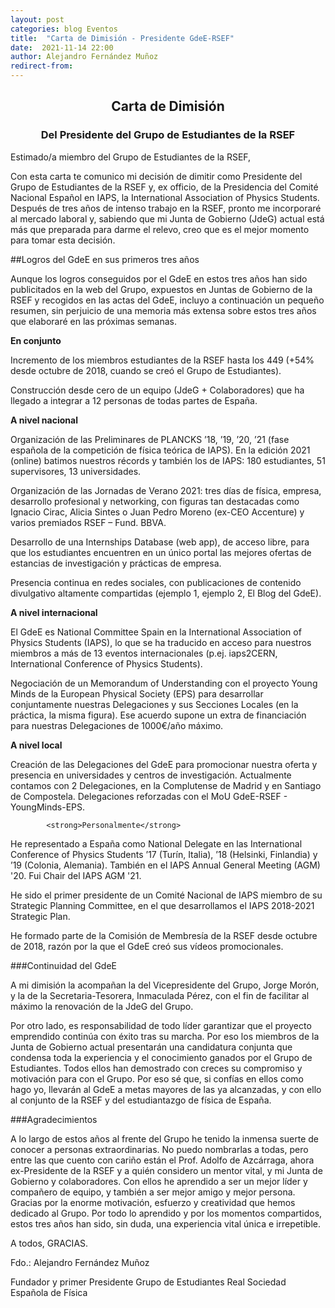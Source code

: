 ```yaml
---
layout: post
categories: blog Eventos
title:  "Carta de Dimisión - Presidente GdeE-RSEF"
date:  2021-11-14 22:00
author: Alejandro Fernández Muñoz
redirect-from:
---
```


<h2><center>Carta de Dimisión</center></h2>
<h3><center>Del Presidente del Grupo de Estudiantes de la RSEF</center></h3>

Estimado/a miembro del Grupo de Estudiantes de la RSEF,

Con esta carta te comunico mi decisión de dimitir como Presidente del Grupo de Estudiantes de la RSEF y, ex officio, de la Presidencia del Comité Nacional Español en IAPS, la International Association of Physics Students. Después de tres años de intenso trabajo en la RSEF, pronto me incorporaré al mercado laboral y, sabiendo que mi Junta de Gobierno (JdeG) actual está más que preparada para darme el relevo, creo que es el mejor momento para tomar esta decisión.

##Logros del GdeE en sus primeros tres años

Aunque los logros conseguidos por el GdeE en estos tres años han sido publicitados en la web del Grupo, expuestos en Juntas de Gobierno de la RSEF y recogidos en las actas del GdeE, incluyo a continuación un pequeño resumen, sin perjuicio de una memoria más extensa sobre estos tres años que elaboraré en las próximas semanas.

<strong>En conjunto</strong>

Incremento de los miembros estudiantes de la RSEF hasta los 449 (+54% desde octubre de 2018, cuando se creó el Grupo de Estudiantes).

Construcción desde cero de un equipo (JdeG + Colaboradores) que ha llegado a integrar a 12 personas de todas partes de España.

<strong>A nivel nacional</strong>

Organización de las Preliminares de PLANCKS ’18, ’19, ’20, ’21 (fase española de la competición de física teórica de IAPS). En la edición 2021 (online) batimos nuestros récords y también los de IAPS: 180 estudiantes, 51 supervisores, 13 universidades.

Organización de las Jornadas de Verano 2021: tres días de física, empresa, desarrollo profesional y networking, con figuras tan destacadas como Ignacio Cirac, Alicia Sintes o Juan Pedro Moreno (ex-CEO Accenture) y varios premiados RSEF – Fund. BBVA.

Desarrollo de una Internships Database (web app), de acceso libre, para que los estudiantes encuentren en un único portal las mejores ofertas de estancias de investigación y prácticas de empresa.

Presencia continua en redes sociales, con publicaciones de contenido divulgativo altamente compartidas (ejemplo 1, ejemplo 2, El Blog del GdeE).

<strong>A nivel internacional</strong>

El GdeE es National Committee Spain en la International Association of Physics Students (IAPS), lo que se ha traducido en acceso para nuestros miembros a más de 13 eventos internacionales (p.ej. iaps2CERN, International Conference of Physics Students).

Negociación de un Memorandum of Understanding con el proyecto Young Minds de la European Physical Society (EPS) para desarrollar conjuntamente nuestras Delegaciones y sus Secciones Locales (en la práctica, la misma figura). Ese acuerdo supone un extra de financiación para nuestras Delegaciones de 1000€/año máximo.

<strong>A nivel local</strong>

Creación de las Delegaciones del GdeE para promocionar nuestra oferta y presencia en universidades y centros de investigación. Actualmente contamos con 2 Delegaciones, en la Complutense de Madrid y en Santiago de Compostela. Delegaciones reforzadas con el MoU GdeE-RSEF - YoungMinds-EPS.

            <strong>Personalmente</strong>

He representado a España como National Delegate en las International Conference of Physics Students ’17 (Turín, Italia), ’18 (Helsinki, Finlandia) y ’19 (Colonia, Alemania). También en el IAPS Annual General Meeting (AGM) '20. Fui Chair del IAPS AGM '21.

He sido el primer presidente de un Comité Nacional de IAPS miembro de su Strategic Planning Committee, en el que desarrollamos el IAPS 2018-2021 Strategic Plan.

He formado parte de la Comisión de Membresía de la RSEF desde octubre de 2018, razón por la que el GdeE creó sus vídeos promocionales.


###Continuidad del GdeE

A mi dimisión la acompañan la del Vicepresidente del Grupo, Jorge Morón, y la de la Secretaria-Tesorera, Inmaculada Pérez, con el fin de facilitar al máximo la renovación de la JdeG del Grupo.

Por otro lado, es responsabilidad de todo líder garantizar que el proyecto emprendido continúa con éxito tras su marcha. Por eso los miembros de la Junta de Gobierno actual presentarán una candidatura conjunta que condensa toda la experiencia y el conocimiento ganados por el Grupo de Estudiantes. Todos ellos han demostrado con creces su compromiso y motivación para con el Grupo. Por eso sé que, si confías en ellos como hago yo, llevarán al GdeE a metas mayores de las ya alcanzadas, y con ello al conjunto de la RSEF y del estudiantazgo de física de España.


###Agradecimientos

A lo largo de estos años al frente del Grupo he tenido la inmensa suerte de conocer a personas extraordinarias. No puedo nombrarlas a todas, pero entre las que cuento con cariño están el Prof. Adolfo de Azcárraga, ahora ex-Presidente de la RSEF y a quién considero un mentor vital, y mi Junta de Gobierno y colaboradores. Con ellos he aprendido a ser un mejor líder y compañero de equipo, y también a ser mejor amigo y mejor persona. Gracias por la enorme motivación, esfuerzo y creatividad que hemos dedicado al Grupo. Por todo lo aprendido y por los momentos compartidos, estos tres años han sido, sin duda, una experiencia vital única e irrepetible.

A todos, GRACIAS.


Fdo.: Alejandro Fernández Muñoz

Fundador y primer Presidente
Grupo de Estudiantes
Real Sociedad Española de Física
